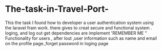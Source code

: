 # The-task-in-Travel-Port-
This the task I found how to developer a user authentication system using the laravel fram work.
there gives to creat secure and functional system . loging, and log out 
get dependencies are implement 'REMEMBER ME " Functionality for users , after lout ,user information such as name and email on the profile page.,forget password in loging page 
